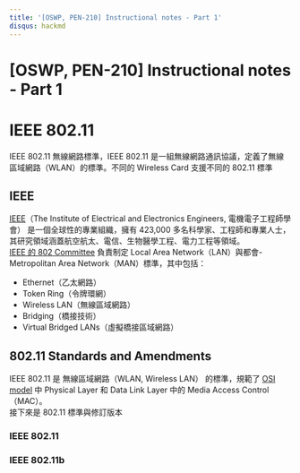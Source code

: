 ```yaml
---
title: '[OSWP, PEN-210] Instructional notes - Part 1'
disqus: hackmd
---
```


[OSWP, PEN-210] Instructional notes - Part 1
===

# IEEE 802.11
IEEE 802.11 無線網路標準，IEEE 802.11 是一組無線網路通訊協議，定義了無線區域網路（WLAN）的標準。不同的 Wireless Card 支援不同的 802.11 標準
## IEEE
[IEEE](https://www.ieee.org/index.html)（The Institute of Electrical and Electronics Engineers, 電機電子工程師學會） 是一個全球性的專業組織，擁有 423,000 多名科學家、工程師和專業人士，其研究領域涵蓋航空航太、電信、生物醫學工程、電力工程等領域。\
[IEEE 的 802 Committee](https://en.wikipedia.org/wiki/IEEE_802) 負責制定 Local Area Network（LAN）與都會- Metropolitan Area Network（MAN）標準，其中包括：
- Ethernet（乙太網路）
- Token Ring（令牌環網）
- Wireless LAN（無線區域網路）
- Bridging（橋接技術）
- Virtual Bridged LANs（虛擬橋接區域網路）

## 802.11 Standards and Amendments
IEEE 802.11 是 無線區域網路（WLAN, Wireless LAN） 的標準，規範了 [OSI model](https://en.wikipedia.org/wiki/OSI_model) 中 Physical Layer 和 Data Link Layer 中的 Media Access Control（MAC）。\
接下來是 802.11 標準與修訂版本
### IEEE 802.11
### IEEE 802.11b
